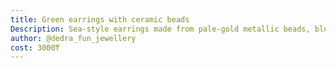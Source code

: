 ```yaml
---
title: Green earrings with ceramic beads
Description: Sea-style earrings made from pale-gold metallic beads, blue artificial pearls and striped blue-and-white beads
author: @dedra_fun_jewellery
cost: 3000₸
---
```

